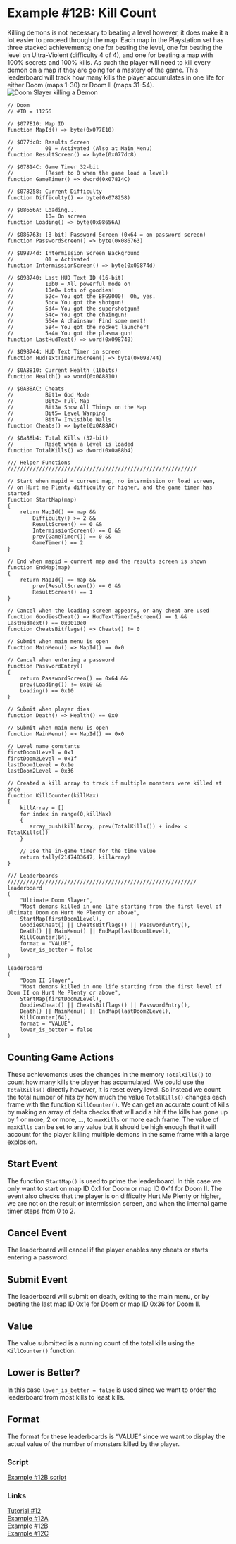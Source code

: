 # Example #12B: Kill Count
Killing demons is not necessary to beating a level however, it does make it a lot easier to proceed through the map.  Each map in the Playstation set has three stacked achievements; one for beating the level, one for beating the level on Ultra-Violent (difficulty 4 of 4), and one for beating a map with 100% secrets and 100% kills.  As such the player will need to kill every demon on a map if they are going for a mastery of the game.  This leaderboard will track how many kills the player accumulates in one life for either Doom (maps 1-30) or Doom II (maps 31-54). <br>
![Doom Slayer killing a Demon](Doom_Slayer.png)<br>
```
// Doom
// #ID = 11256

// $077E10: Map ID
function MapId() => byte(0x077E10)

// $077dc8: Results Screen
//          01 = Activated (Also at Main Menu)
function ResultScreen() => byte(0x077dc8)

// $07814C: Game Timer 32-bit
//          (Reset to 0 when the game load a level)
function GameTimer() => dword(0x07814C)

// $078258: Current Difficulty
function Difficulty() => byte(0x078258)

// $08656A: Loading...
//          10= On screen
function Loading() => byte(0x08656A)

// $086763: [8-bit] Password Screen (0x64 = on password screen)
function PasswordScreen() => byte(0x086763)

// $09874d: Intermission Screen Background
//          01 = Activated
function IntermissionScreen() => byte(0x09874d)

// $098740: Last HUD Text ID (16-bit)
//          10b0 = All powerful mode on
//          10e0= Lots of goodies!
//          52c= You got the BFG9000!  Oh, yes.
//          5bc= You got the shotgun!
//          5d4= You got the supershotgun!
//          54c= You got the chaingun!
//          564= A chainsaw! Find some meat!
//          584= You got the rocket launcher!
//          5a4= You got the plasma gun!
function LastHudText() => word(0x098740)

// $098744: HUD Text Timer in screen
function HudTextTimerInScreen() => byte(0x098744)

// $0A8810: Current Health (16bits)
function Health() => word(0x0A8810)

// $0A88AC: Cheats
//          Bit1= God Mode
//          Bit2= Full Map
//          Bit3= Show All Things on the Map
//          Bit5= Level Warping
//          Bit7= Invisible Walls
function Cheats() => byte(0x0A88AC)

// $0a88b4: Total Kills (32-bit)
//          Reset when a level is loaded
function TotalKills() => dword(0x0a88b4)

/// Helper Functions ////////////////////////////////////////////////////////////

// Start when mapid = current map, no intermission or load screen, 
// on Hurt me Plenty difficulty or higher, and the game timer has started
function StartMap(map)
{
    return MapId() == map &&
        Difficulty() >= 2 &&
        ResultScreen() == 0 &&
        IntermissionScreen() == 0 &&
        prev(GameTimer()) == 0 && 
        GameTimer() == 2
}

// End when mapid = current map and the results screen is shown
function EndMap(map)
{
    return MapId() == map &&
        prev(ResultScreen()) == 0 && 
        ResultScreen() == 1
}

// Cancel when the loading screen appears, or any cheat are used
function GoodiesCheat() => HudTextTimerInScreen() == 1 && LastHudText() == 0x0010e0
function CheatsBitflags() => Cheats() != 0

// Submit when main menu is open
function MainMenu() => MapId() == 0x0

// Cancel when entering a password
function PasswordEntry()
{
    return PasswordScreen() == 0x64 && 
    prev(Loading()) != 0x10 && 
    Loading() == 0x10
}

// Submit when player dies
function Death() => Health() == 0x0

// Submit when main menu is open
function MainMenu() => MapId() == 0x0

// Level name constants
firstDoom1Level = 0x1
firstDoom2Level = 0x1f 
lastDoom1Level = 0x1e 
lastDoom2Level = 0x36

// Created a kill array to track if multiple monsters were killed at once
function KillCounter(killMax)
{
    killArray = []
    for index in range(0,killMax)
    {
       array_push(killArray, prev(TotalKills()) + index < TotalKills()) 
    }

    // Use the in-game timer for the time value
    return tally(2147483647, killArray)
}

/// Leaderboards ////////////////////////////////////////////////////////////
leaderboard
(
    "Ultimate Doom Slayer",
    "Most demons killed in one life starting from the first level of Ultimate Doom on Hurt Me Plenty or above",
    StartMap(firstDoom1Level),
    GoodiesCheat() || CheatsBitflags() || PasswordEntry(),
    Death() || MainMenu() || EndMap(lastDoom1Level),
    KillCounter(64),
    format = "VALUE",
    lower_is_better = false
)

leaderboard
(
    "Doom II Slayer",
    "Most demons killed in one life starting from the first level of Doom II on Hurt Me Plenty or above",
    StartMap(firstDoom2Level),
    GoodiesCheat() || CheatsBitflags() || PasswordEntry(),
    Death() || MainMenu() || EndMap(lastDoom2Level),
    KillCounter(64),
    format = "VALUE",
    lower_is_better = false
)
```
## Counting Game Actions
These achievements uses the changes in the memory ```TotalKills()``` to count how many kills the player has accumulated. We could use the ```TotalKills()``` directly however, it is reset every level. So instead we count the total number of hits by how much the value ```TotalKills()``` changes each frame with the function ```KillCounter()```.  We can get an accurate count of kills by making an array of delta checks that will add a hit if the kills has gone up by 1 or more, 2 or more, …, to ```maxKills``` or more each frame.   The value of ```maxKills``` can be set to any value but it should be high enough that it will account for the player killing multiple demons in the same frame with a large explosion.
## Start Event 
The function ```StartMap()``` is used to prime the leaderboard.  In this case we only want to start on map ID 0x1 for Doom or map ID 0x1f for Doom II.  The event also checks that the player is on difficulty Hurt Me Plenty or higher, we are not on the result or intermission screen, and when the internal game timer steps from 0 to 2.
## Cancel Event
The leaderboard will cancel if the player enables any cheats or starts entering a password.
## Submit Event
The leaderboard will submit on death, exiting to the main menu, or by beating the last map ID 0x1e for Doom or map ID 0x36 for Doom II.
## Value
The value submitted is a running count of the total kills using the ```KillCounter()``` function.  
## Lower is Better?
In this case ```lower_is_better = false``` is used since we want to order the leaderboard from most kills to least kills.
## Format
The format for these leaderboards is “VALUE” since we want to display the actual value of the number of monsters killed by the player.
### Script
[Example #12B script](Example_12B.rascript) <br>
### Links
[Tutorial #12](readme.md) <br>
[Example #12A](Example_12A.md) <br>
Example #12B <br>
[Example #12C](Example_12C.md)